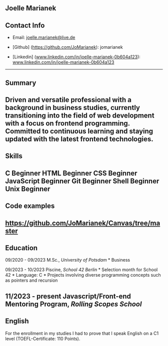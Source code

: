 ## Joelle Marianek

## Contact Info
- Email: joelle.marianek@live.de
* [Github] (https://github.com/JoMarianek): jomarianek
+ [Linkedin] (www.linkedin.com/in/joelle-marianek-0b604a123): www.linkedin.com/in/joelle-marianek-0b604a123

---
## Summary
Driven and versatile professional with a background in business studies, currently transitioning into the field of web development with a focus on frontend programming. Committed to continuous learning and staying updated with the latest frontend technologies.
---
## Skills
C			Beginner
HTML		Beginner
CSS			Beginner
JavaScript	Beginner
Git			Beginner
Shell		Beginner
Unix		Beginner
---
## Code examples
https://github.com/JoMarianek/Canvas/tree/master 
---
## Education
09/2020 - 09/2023	M.Sc., _University of Potsdam_
					* Business

09/2023 - 10/2023	Piscine, _School 42 Berlin_
					* Selection month for School 42
					* Language: C
					* Projects involving diverse programming concepts such as pointers and recursion

11/2023 - present	Javascript/Front-end Mentoring Program, _Rolling Scopes School_
---
## English
For the enrollment in my studies I had to prove that I speak English on a C1 level (TOEFL-Certificate: 110 Points).